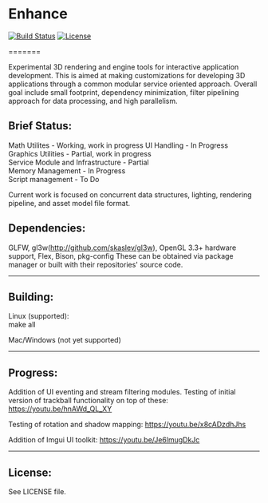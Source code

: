 # Enhance

[![Build Status](https://travis-ci.org/clearlycloudy/enhance.svg?branch=master)](https://travis-ci.org/clearlycloudy/enhance)
[![License](https://img.shields.io/:license-bsd-blue.svg?style=round-square)](https://github.com/clearlycloudy/enhance/blob/master/LICENSE.txt)

=======

Experimental 3D rendering and engine tools for interactive application development. This is aimed at making customizations for developing 3D applications through a common modular service oriented approach. Overall goal include small footprint, dependency minimization, filter pipelining approach for data processing, and high parallelism.

## Brief Status:

Math Utilites  - Working, work in progress
UI Handling  - In Progress  
Graphics Utilities  - Partial, work in progress  
Service Module and Infrastructure - Partial  
Memory Management  - In Progress  
Script management  - To Do

Current work is focused on concurrent data structures, lighting, rendering pipeline, and asset model file format.

## Dependencies:

GLFW, gl3w(http://github.com/skaslev/gl3w), OpenGL 3.3+ hardware support, Flex, Bison, pkg-config
These can be obtained via package manager or built with their repositories' source code.

--------------------------------------------

## Building:

Linux (supported):  
make all

Mac/Windows (not yet supported)

--------------------------------------------

## Progress:

Addition of UI eventing and stream filtering modules. Testing of initial version of trackball functionality on top of these:
https://youtu.be/hnAWd_QL_XY

Testing of rotation and shadow mapping:
https://youtu.be/x8cADzdhJhs

Addition of Imgui UI toolkit:
https://youtu.be/Je6lmugDkJc

--------------------------------------------

## License:

See LICENSE file.
